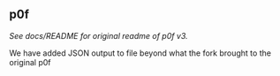 ## p0f

*See docs/README for original readme of p0f v3.*

We have added JSON output to file beyond what the fork brought to the original p0f
